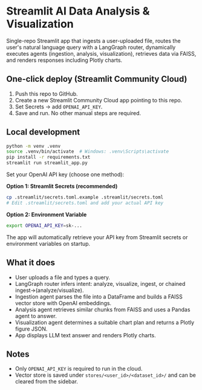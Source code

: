 # Streamlit AI Data Analysis & Visualization

Single-repo Streamlit app that ingests a user-uploaded file, routes the user's natural language query with a LangGraph router, dynamically executes agents (ingestion, analysis, visualization), retrieves data via FAISS, and renders responses including Plotly charts.

## One-click deploy (Streamlit Community Cloud)

1) Push this repo to GitHub.
2) Create a new Streamlit Community Cloud app pointing to this repo.
3) Set Secrets → add `OPENAI_API_KEY`.
4) Save and run. No other manual steps are required.

## Local development

```bash
python -m venv .venv
source .venv/bin/activate  # Windows: .venv\Scripts\activate
pip install -r requirements.txt
streamlit run streamlit_app.py
```

Set your OpenAI API key (choose one method):

**Option 1: Streamlit Secrets (recommended)**
```bash
cp .streamlit/secrets.toml.example .streamlit/secrets.toml
# Edit .streamlit/secrets.toml and add your actual API key
```

**Option 2: Environment Variable**
```bash
export OPENAI_API_KEY=sk-...
```

The app will automatically retrieve your API key from Streamlit secrets or environment variables on startup.

## What it does

- User uploads a file and types a query.
- LangGraph router infers intent: analyze, visualize, ingest, or chained ingest→(analyze/visualize).
- Ingestion agent parses the file into a DataFrame and builds a FAISS vector store with OpenAI embeddings.
- Analysis agent retrieves similar chunks from FAISS and uses a Pandas agent to answer.
- Visualization agent determines a suitable chart plan and returns a Plotly figure JSON.
- App displays LLM text answer and renders Plotly charts.

## Notes

- Only `OPENAI_API_KEY` is required to run in the cloud.
- Vector store is saved under `stores/<user_id>/<dataset_id>/` and can be cleared from the sidebar.
